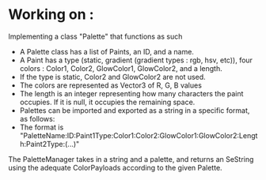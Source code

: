 # Working on :

Implementing a class "Palette" that functions as such
- A Palette class has a list of Paints, an ID, and a name.
- A Paint has a type (static, gradient (gradient types : rgb, hsv, etc)), four colors : Color1, Color2, GlowColor1, GlowColor2, and a length.
- If the type is static, Color2 and GlowColor2 are not used.
- The colors are represented as Vector3 of R, G, B values
- The length is an integer representing how many characters the paint occupies. If it is null, it occupies the remaining space.
- Palettes can be imported and exported as a string in a specific format, as follows:
- The format is "PaletteName:ID:Paint1Type:Color1:Color2:GlowColor1:GlowColor2:Length:Paint2Type:(...)"

The PaletteManager takes in a string and a palette, and returns an SeString using the adequate ColorPayloads according to the given Palette.